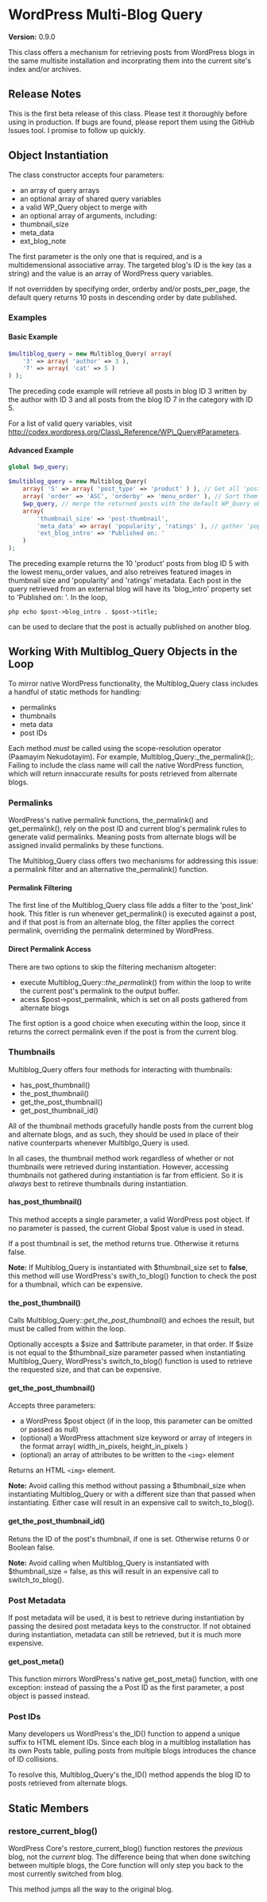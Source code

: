 # WordPress Multi-Blog Query #

**Version:** 0.9.0

This class offers a mechanism for retrieving posts from WordPress blogs in the same multisite installation and incorprating them into the current site's index and/or archives.

## Release Notes ##

This is the first beta release of this class. Please test it thoroughly before using in production. If bugs are found, please report them using the GitHub Issues tool. I promise to follow up quickly.

## Object Instantiation ##

The class constructor accepts four parameters:

 - an array of query arrays
 - an optional array of shared query variables
 - a valid WP_Query object to merge with
 - an optional array of arguments, including:
  - thumbnail_size
  - meta\_data
  - ext\_blog\_note

The first parameter is the only one that is required, and is a multidemensional associative array. The targeted blog's ID is the key (as a string) and the value is an array of WordPress query variables.

If not overridden by specifying order, orderby and/or posts\_per\_page, the default query returns 10 posts in descending order by date published.

### Examples ###

#### Basic Example ####

```php
$multiblog_query = new Multiblog_Query( array(
	'3' => array( 'author' => 3 ),
	'7' => array( 'cat' => 5 )
) );
```

The preceding code example will retrieve all posts in blog ID 3 written by the author with ID 3 and all posts from the blog ID 7 in the category with ID 5.

For a list of valid query variables, visit http://codex.wordpress.org/Class\_Reference/WP\_Query#Parameters.

#### Advanced Example ####

```php
global $wp_query;

$multiblog_query = new Multiblog_Query(
	array( '5' => array( 'post_type' => 'product' ) ), // Get all 'posts' from Blog ID 5
	array( 'order' => 'ASC', 'orderby' => 'menu_order' ), // Sort them by ascending Menu Order
	$wp_query, // merge the returned posts with the default WP_Query object
	array(
		'thumbnail_size' => 'post-thumbnail',
		'meta_data' => array( 'popularity', 'ratings' ), // gather 'popularity' and 'ratings' post meta data
		'ext_blog_intro' => 'Published on: '
	)
);
```

The preceding example returns the 10 'product' posts from blog ID 5 with the lowest menu_order values, and also retreives featured images in thumbnail size and 'popularity' and 'ratings' metadata. Each post in the query
retrieved from an external blog will have its 'blog_intro' property set to 'Published on: '. In the loop,

```php echo $post->blog_intro . $post->title; ```

can be used to declare that the post is actually published on another blog.

## Working With Multiblog\_Query Objects in the Loop ##

To mirror native WordPress functionality, the Multiblog\_Query class includes a handful of static methods for handling:

 - permalinks
 - thumbnails
 - meta data
 - post IDs

Each method *must* be called using the scope-resolution operator (Paamayim Nekudotayim). For example, Multiblog\_Query:_the\_permalink\();. Failing to include the class name will call the native WordPress function, which will return innaccurate results for posts retrieved from alternate blogs.

### Permalinks ###

WordPress's native permalink functions, the\_permalink() and get\_permalink(), rely on the post ID and current blog's permalink rules to generate valid permalinks. Meaning posts from alternate blogs will be assigned invalid permalinks by these functions.

The Multiblog\_Query class offers two mechanisms for addressing this issue: a permalink filter and an alternative the_permalink() function.

#### Permalink Filtering ####

The first line of the Multiblog\_Query class file adds a filter to the 'post_link' hook. This fitler is run whenever get\_permalink() is executed against a post, and if that post is from an alternate blog, the filter applies the correct permalink, overriding the permalink determined by WordPress.

#### Direct Permalink Access ####

There are two options to skip the filtering mechanism altogeter:

 - execute Multiblog\_Query::_the\_permalink_() from within the loop to write the current post's permalink to the output buffer.
 - acess $post->post_permalink, which is set on all posts gathered from alternate blogs

The first option is a good choice when executing within the loop, since it returns the correct permalink even if the post is from the current blog.

### Thumbnails ###

Multiblog\_Query offers four methods for interacting with thumbnails:

 - has\_post\_thumbnail()
 - the\_post\_thumbnail()
 - get\_the\_post_thumbnail()
 - get\_post\_thumbnail\_id()

All of the thumbnail methods gracefully handle posts from the current blog and alternate blogs, and as such, they should be used in place of their native counterparts whenever Multiblgo_Query is used.

In all cases, the thumbnail method work regardless of whether or not thumbnails were retrieved during instantiation.  However, accessing thumbnails not gathered during instantiation is far from efficient. So it is *always* best to retireve thumbnails during instantiation.

#### has\_post\_thumbnail() ####

This method accepts a single parameter, a valid WordPress post object. If no parameter is passed, the current Global $post value is used in stead.

If a post thumbnail is set, the method returns true. Otherwise it returns false.

**Note:** If Multiblog\_Query is instantiated with $thumbnail_size set to **false**, this method will use WordPress's swith_to_blog() function to check the post for a thumbnail, which can be expensive.

#### the\_post\_thumbnail() ####

Calls Multiblog\_Query::_get\_the\_post\_thumbnail_() and echoes the result, but must be called from within the loop.

Optionally accespts a $size and $attribute parameter, in that order. If $size is not equal to the $thumbnail_size parameter passed when instantiating Multiblog\_Query, WordPress's switch_to_blog() function is used to retrieve the requested size, and that can be expensive.

#### get\_the\_post\_thumbnail() ####

Accepts three parameters:

 - a WordPress $post object (if in the loop, this parameter can be omitted or passed as null)
 - (optional) a WordPress attachment size keyword or array of integers in the format array( width_in_pixels, height_in_pixels )
 - (optional) an array of attributes to be written to the ```<img>``` element

Returns an HTML ```<img>``` element.

**Note:** Avoid calling this method without passing a $thumbnail_size when instantiating Multiblog\_Query or with a different size than that passed when instantiating. Either case will result in an expensive call to switch_to_blog().

#### get\_the\_post\_thumbnail\_id() ####

Retuns the ID of the post's thumbnail, if one is set. Otherwise returns 0 or Boolean false.

**Note:** Avoid calling when Multiblog\_Query is instantiated with $thumbnail_size = false, as this will result in an expensive call to switch_to_blog().

### Post Metadata ###

If post metadata will be used, it is best to retrieve during instantiation by passing the desired post metadata keys to the constructor. If not obtained during instantiation, metadata can still be retrieved, but it is much more expensive.

#### get\_post\_meta() ####

This function mirrors WordPress's native get\_post\_meta() function, with one exception: instead of passing the a Post ID as the first parameter, a post object is passed instead.

### Post IDs ###

Many developers us WordPress's the\_ID() function to append a unique suffix to HTML element IDs. Since each blog in a multiblog installation has its own Posts table, pulling posts from multiple blogs introduces the chance of ID collisions.

To resolve this, Multiblog\_Query's the\_ID() method appends the blog ID to posts retrieved from alternate blogs.


## Static Members ##

### restore_current_blog() ###

WordPress Core's restore\_current\_blog() function restores the _previous_ blog, not the _current_ blog.
The difference being that when done switching between multiple blogs, the Core function will only step
you back to the most currently switched from blog.

This method jumps all the way to the original blog.
